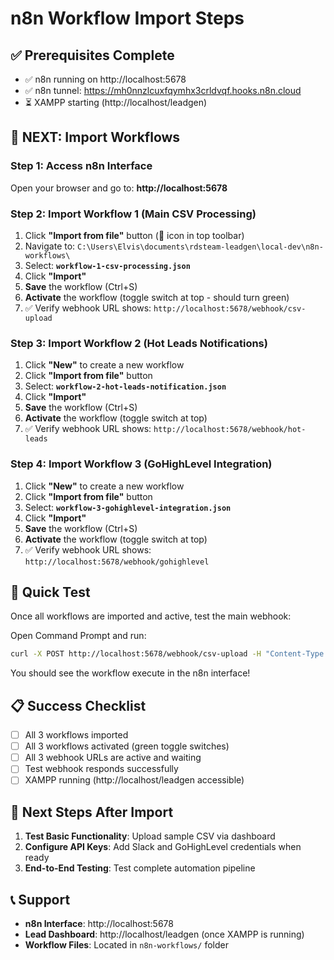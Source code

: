 # n8n Workflow Import Steps

## ✅ Prerequisites Complete
- ✅ n8n running on http://localhost:5678
- ✅ n8n tunnel: https://mh0nnzlcuxfqymhx3crldvqf.hooks.n8n.cloud
- ⏳ XAMPP starting (http://localhost/leadgen)

## 🔄 NEXT: Import Workflows

### Step 1: Access n8n Interface
Open your browser and go to: **http://localhost:5678**

### Step 2: Import Workflow 1 (Main CSV Processing)
1. Click **"Import from file"** button (📁 icon in top toolbar)
2. Navigate to: `C:\Users\Elvis\documents\rdsteam-leadgen\local-dev\n8n-workflows\`
3. Select: **`workflow-1-csv-processing.json`**
4. Click **"Import"**
5. **Save** the workflow (Ctrl+S)
6. **Activate** the workflow (toggle switch at top - should turn green)
7. ✅ Verify webhook URL shows: `http://localhost:5678/webhook/csv-upload`

### Step 3: Import Workflow 2 (Hot Leads Notifications)
1. Click **"New"** to create a new workflow
2. Click **"Import from file"** button
3. Select: **`workflow-2-hot-leads-notification.json`**
4. Click **"Import"**
5. **Save** the workflow (Ctrl+S)
6. **Activate** the workflow (toggle switch at top)
7. ✅ Verify webhook URL shows: `http://localhost:5678/webhook/hot-leads`

### Step 4: Import Workflow 3 (GoHighLevel Integration)
1. Click **"New"** to create a new workflow
2. Click **"Import from file"** button
3. Select: **`workflow-3-gohighlevel-integration.json`**
4. Click **"Import"**
5. **Save** the workflow (Ctrl+S)
6. **Activate** the workflow (toggle switch at top)
7. ✅ Verify webhook URL shows: `http://localhost:5678/webhook/gohighlevel`

## 🧪 Quick Test
Once all workflows are imported and active, test the main webhook:

Open Command Prompt and run:
```bash
curl -X POST http://localhost:5678/webhook/csv-upload -H "Content-Type: application/json" -d "{\"test\": true}"
```

You should see the workflow execute in the n8n interface!

## 📋 Success Checklist
- [ ] All 3 workflows imported
- [ ] All 3 workflows activated (green toggle switches)
- [ ] All 3 webhook URLs are active and waiting
- [ ] Test webhook responds successfully
- [ ] XAMPP running (http://localhost/leadgen accessible)

## 🎯 Next Steps After Import
1. **Test Basic Functionality**: Upload sample CSV via dashboard
2. **Configure API Keys**: Add Slack and GoHighLevel credentials when ready
3. **End-to-End Testing**: Test complete automation pipeline

## 📞 Support
- **n8n Interface**: http://localhost:5678
- **Lead Dashboard**: http://localhost/leadgen (once XAMPP is running)
- **Workflow Files**: Located in `n8n-workflows/` folder